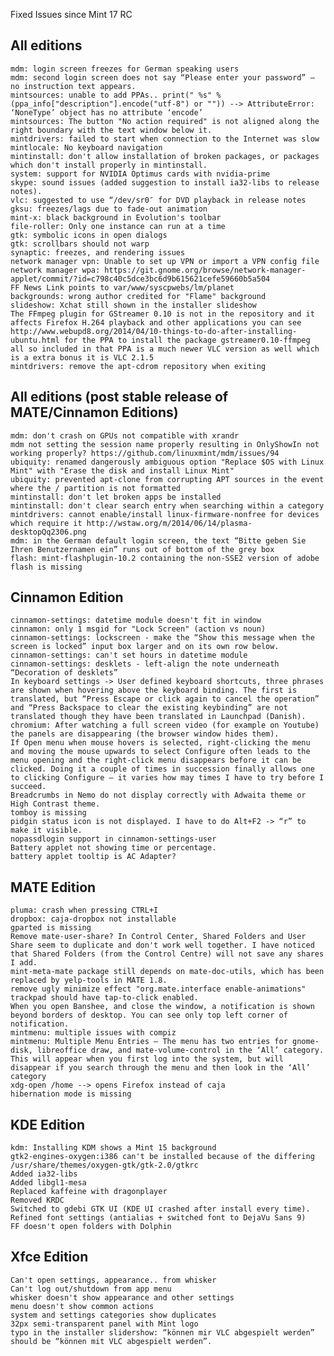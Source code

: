 Fixed Issues since Mint 17 RC

All editions
------------
	mdm: login screen freezes for German speaking users
	mdm: second login screen does not say “Please enter your password” – no instruction text appears.
	mintsources: unable to add PPAs.. print(" %s" % (ppa_info["description"].encode("utf-8") or "")) --> AttributeError: ‘NoneType’ object has no attribute ‘encode’
	mintsources: The button "No action required" is not aligned along the right boundary with the text window below it.
	mintdrivers: failed to start when connection to the Internet was slow
	mintlocale: No keyboard navigation
	mintinstall: don't allow installation of broken packages, or packages which don't install properly in mintinstall.
	system: support for NVIDIA Optimus cards with nvidia-prime
	skype: sound issues (added suggestion to install ia32-libs to release notes).
	vlc: suggested to use “/dev/sr0″ for DVD playback in release notes
	gksu: freezes/lags due to fade-out animation
	mint-x: black background in Evolution's toolbar
	file-roller: Only one instance can run at a time
	gtk: symbolic icons in open dialogs
	gtk: scrollbars should not warp
	synaptic: freezes, and rendering issues
	network manager vpn: Unable to set up VPN or import a VPN config file
	network manager wpa: https://git.gnome.org/browse/network-manager-applet/commit/?id=c798c40c5dce3bc6d9b615621cefe59660b5a504
	FF News Link points to var/www/syscpwebs/lm/planet
	backgrounds: wrong author credited for "Flame" background	
	slideshow: Xchat still shown in the installer slideshow	
	The FFmpeg plugin for GStreamer 0.10 is not in the repository and it affects Firefox H.264 playback and other applications you can see http://www.webupd8.org/2014/04/10-things-to-do-after-installing-ubuntu.html for the PPA to install the package gstreamer0.10-ffmpeg all so included in that PPA is a much newer VLC version as well which is a extra bonus it is VLC 2.1.5		
	mintdrivers: remove the apt-cdrom repository when exiting

All editions (post stable release of MATE/Cinnamon Editions)
------------------------------------------------------------
	mdm: don't crash on GPUs not compatible with xrandr
	mdm not setting the session name properly resulting in OnlyShowIn not working properly? https://github.com/linuxmint/mdm/issues/94
	ubiquity: renamed dangerously ambiguous option "Replace $OS with Linux Mint" with "Erase the disk and install Linux Mint"
	ubiquity: prevented apt-clone from corrupting APT sources in the event where the / partition is not formatted
	mintinstall: don't let broken apps be installed
	mintinstall: don't clear search entry when searching within a category
	mintdrivers: cannot enable/install linux-firmware-nonfree for devices which require it http://wstaw.org/m/2014/06/14/plasma-desktopQq2306.png
	mdm: in the German default login screen, the text “Bitte geben Sie Ihren Benutzernamen ein” runs out of bottom of the grey box
	flash: mint-flashplugin-10.2 containing the non-SSE2 version of adobe flash is missing


Cinnamon Edition
----------------
	cinnamon-settings: datetime module doesn't fit in window
	cinnamon: only 1 msgid for "Lock Screen" (action vs noun)	
	cinnamon-settings: lockscreen - make the “Show this message when the screen is locked” input box larger and on its own row below.	
	cinnamon-settings: can't set hours in datetime module
	cinnamon-settings: desklets - left-align the note underneath “Decoration of desklets”	
	In keyboard settings -> User defined keyboard shortcuts, three phrases are shown when hovering above the keyboard binding. The first is translated, but “Press Escape or click again to cancel the operation” and “Press Backspace to clear the existing keybinding” are not translated though they have been translated in Launchpad (Danish).
	chromium: After watching a full screen video (for example on Youtube) the panels are disappearing (the browser window hides them).	
	If Open menu when mouse hovers is selected, right-clicking the menu and moving the mouse upwards to select Configure often leads to the menu opening and the right-click menu disappears before it can be clicked. Doing it a couple of times in succession finally allows one to clicking Configure – it varies how may times I have to try before I succeed.
	Breadcrumbs in Nemo do not display correctly with Adwaita theme or High Contrast theme.
	tomboy is missing
	pidgin status icon is not displayed. I have to do Alt+F2 -> “r” to make it visible.	
	nopassdlogin support in cinnamon-settings-user
	Battery applet not showing time or percentage.
	battery applet tooltip is AC Adapter?
	
MATE Edition
------------
	pluma: crash when pressing CTRL+I
	dropbox: caja-dropbox not installable
	gparted is missing
	Remove mate-user-share? In Control Center, Shared Folders and User Share seem to duplicate and don't work well together. I have noticed that Shared Folders (from the Control Centre) will not save any shares I add.
	mint-meta-mate package still depends on mate-doc-utils, which has been replaced by yelp-tools in MATE 1.8.
	remove ugly minimize effect "org.mate.interface enable-animations"
	trackpad should have tap-to-click enabled.
	When you open Banshee, and close the window, a notification is shown beyond borders of desktop. You can see only top left corner of notification.	
	mintmenu: multiple issues with compiz
	mintmenu: Multiple Menu Entries – The menu has two entries for gnome-disk, libreoffice draw, and mate-volume-control in the ‘All’ category. This will appear when you first log into the system, but will disappear if you search through the menu and then look in the ‘All’ category	
	xdg-open /home --> opens Firefox instead of caja
	hibernation mode is missing	

KDE Edition
-----------
	kdm: Installing KDM shows a Mint 15 background
	gtk2-engines-oxygen:i386 can't be installed because of the differing /usr/share/themes/oxygen-gtk/gtk-2.0/gtkrc
	Added ia32-libs
	Added libgl1-mesa
	Replaced kaffeine with dragonplayer
	Removed KRDC
	Switched to gdebi GTK UI (KDE UI crashed after install every time).	
	Refined font settings (antialias + switched font to DejaVu Sans 9)	
	FF doesn't open folders with Dolphin	

Xfce Edition
------------
	Can't open settings, appearance.. from whisker
	Can't log out/shutdown from app menu
	whisker doesn't show appearance and other settings
	menu doesn't show common actions
	system and settings categories show duplicates
	32px semi-transparent panel with Mint logo
	typo in the installer slidershow: “können mir VLC abgespielt werden” should be “können mit VLC abgespielt werden”.
	